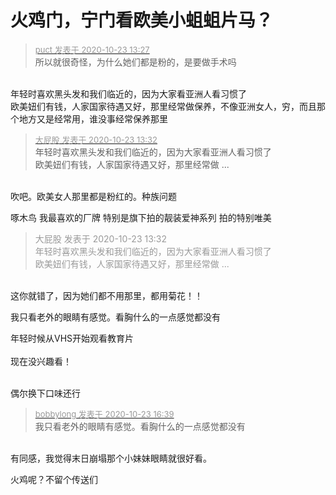# 火鸡门，宁门看欧美小蛆蛆片马？


<div class="quote"><blockquote><font size="2"><a href="https://www.hostloc.com/forum.php?mod=redirect&amp;goto=findpost&amp;pid=9340776&amp;ptid=757557" target="_blank"><font color="#999999">puct 发表于 2020-10-23 13:27</font></a></font><br />
所以就很奇怪，为什么她们都是粉的，是要做手术吗</blockquote></div><br />
年轻时喜欢黑头发和我们临近的，因为大家看亚洲人看习惯了<br />
欧美妞们有钱，人家国家待遇又好，那里经常做保养，不像亚洲女人，穷，而且那个地方又是经常用，谁没事经常保养那里

<div class="quote"><blockquote><font size="2"><a href="https://www.hostloc.com/forum.php?mod=redirect&amp;goto=findpost&amp;pid=9340809&amp;ptid=757557" target="_blank"><font color="#999999">大屁股 发表于 2020-10-23 13:32</font></a></font><br />
年轻时喜欢黑头发和我们临近的，因为大家看亚洲人看习惯了<br />
欧美妞们有钱，人家国家待遇又好，那里经常做 ...</blockquote></div><br />
吹吧。欧美女人那里都是粉红的。种族问题

啄木鸟 我最喜欢的厂牌 特别是旗下拍的靓装爱神系列 拍的特别唯美

<div class="quote"><blockquote><font color="#999999">大屁股 发表于 2020-10-23 13:32</font><br />
<font color="#999999">年轻时喜欢黑头发和我们临近的，因为大家看亚洲人看习惯了<br />
欧美妞们有钱，人家国家待遇又好，那里经常做 ...</font></blockquote></div><br />
这你就错了，因为她们都不用那里，都用菊花！！

我只看老外的眼睛有感觉。看胸什么的一点感觉都没有

年轻时候从VHS开始观看教育片<br />
<br />
现在没兴趣看！<br />
<br />
<img src="static/image/smiley/default/lol.gif" smilieid="12" border="0" alt="" /><img src="static/image/smiley/default/lol.gif" smilieid="12" border="0" alt="" /><img src="static/image/smiley/default/lol.gif" smilieid="12" border="0" alt="" />

偶尔换下口味还行<img id="aimg_wquQ2" onclick="zoom(this, this.src, 0, 0, 0)" class="zoom" src="https://cdn.jsdelivr.net/gh/hishis/forum-master/public/images/patch.gif" onmouseover="img_onmouseoverfunc(this)" onload="thumbImg(this)" border="0" alt="" />

<div class="quote"><blockquote><font size="2"><a href="https://www.hostloc.com/forum.php?mod=redirect&amp;goto=findpost&amp;pid=9341833&amp;ptid=757557" target="_blank"><font color="#999999">bobbylong 发表于 2020-10-23 16:39</font></a></font><br />
我只看老外的眼睛有感觉。看胸什么的一点感觉都没有</blockquote></div><br />
有同感，我觉得末日崩塌那个小妹妹眼睛就很好看。<img id="aimg_F1Tlw" onclick="zoom(this, this.src, 0, 0, 0)" class="zoom" src="https://cdn.jsdelivr.net/gh/hishis/forum-master/public/images/patch.gif" onmouseover="img_onmouseoverfunc(this)" onload="thumbImg(this)" border="0" alt="" />

火鸡呢？不留个传送们 <img src="static/image/smiley/default/lol.gif" smilieid="12" border="0" alt="" />
